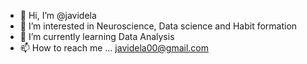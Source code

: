 - 👋 Hi, I’m @javidela
- 👀 I’m interested in Neuroscience, Data science and Habit formation
- 🌱 I’m currently learning Data Analysis
- 📫 How to reach me ... javidela00@gmail.com

<!---
javidela/javidela is a ✨ special ✨ repository because its `README.md` (this file) appears on your GitHub profile.
You can click the Preview link to take a look at your changes.
--->
